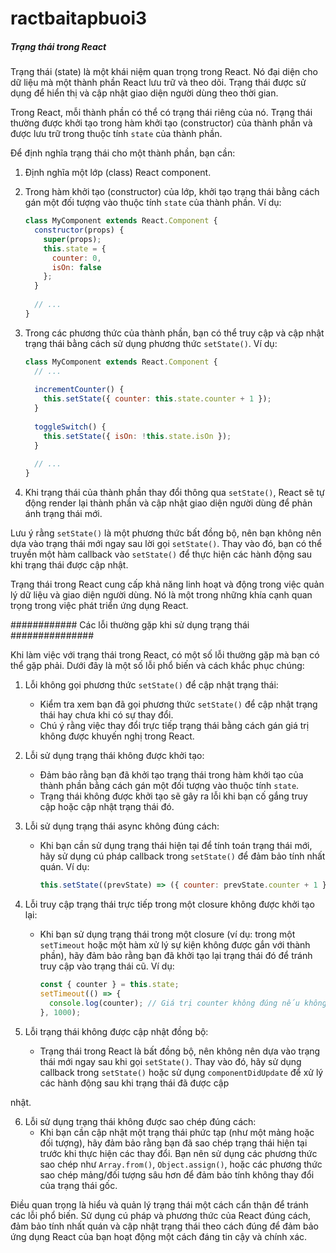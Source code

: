 # ractbaitapbuoi3

#####  Trạng thái trong React #############


Trạng thái (state) là một khái niệm quan trọng trong React. Nó đại diện cho dữ liệu mà một thành phần React lưu trữ và theo dõi. Trạng thái được sử dụng để hiển thị và cập nhật giao diện người dùng theo thời gian.

Trong React, mỗi thành phần có thể có trạng thái riêng của nó. Trạng thái thường được khởi tạo trong hàm khởi tạo (constructor) của thành phần và được lưu trữ trong thuộc tính `state` của thành phần.

Để định nghĩa trạng thái cho một thành phần, bạn cần:

1. Định nghĩa một lớp (class) React component.
2. Trong hàm khởi tạo (constructor) của lớp, khởi tạo trạng thái bằng cách gán một đối tượng vào thuộc tính `state` của thành phần. Ví dụ:
   ```jsx
   class MyComponent extends React.Component {
     constructor(props) {
       super(props);
       this.state = {
         counter: 0,
         isOn: false
       };
     }
     
     // ...
   }
   ```

3. Trong các phương thức của thành phần, bạn có thể truy cập và cập nhật trạng thái bằng cách sử dụng phương thức `setState()`. Ví dụ:
   ```jsx
   class MyComponent extends React.Component {
     // ...
     
     incrementCounter() {
       this.setState({ counter: this.state.counter + 1 });
     }
     
     toggleSwitch() {
       this.setState({ isOn: !this.state.isOn });
     }
     
     // ...
   }
   ```

4. Khi trạng thái của thành phần thay đổi thông qua `setState()`, React sẽ tự động render lại thành phần và cập nhật giao diện người dùng để phản ánh trạng thái mới.

Lưu ý rằng `setState()` là một phương thức bất đồng bộ, nên bạn không nên dựa vào trạng thái mới ngay sau lời gọi `setState()`. Thay vào đó, bạn có thể truyền một hàm callback vào `setState()` để thực hiện các hành động sau khi trạng thái được cập nhật.

Trạng thái trong React cung cấp khả năng linh hoạt và động trong việc quản lý dữ liệu và giao diện người dùng. Nó là một trong những khía cạnh quan trọng trong việc phát triển ứng dụng React.


############ Các lỗi thường gặp khi sử dụng trạng thái ###############

Khi làm việc với trạng thái trong React, có một số lỗi thường gặp mà bạn có thể gặp phải. Dưới đây là một số lỗi phổ biến và cách khắc phục chúng:

1. Lỗi không gọi phương thức `setState()` để cập nhật trạng thái:
   - Kiểm tra xem bạn đã gọi phương thức `setState()` để cập nhật trạng thái hay chưa khi có sự thay đổi.
   - Chú ý rằng việc thay đổi trực tiếp trạng thái bằng cách gán giá trị không được khuyến nghị trong React.

2. Lỗi sử dụng trạng thái không được khởi tạo:
   - Đảm bảo rằng bạn đã khởi tạo trạng thái trong hàm khởi tạo của thành phần bằng cách gán một đối tượng vào thuộc tính `state`.
   - Trạng thái không được khởi tạo sẽ gây ra lỗi khi bạn cố gắng truy cập hoặc cập nhật trạng thái đó.

3. Lỗi sử dụng trạng thái async không đúng cách:
   - Khi bạn cần sử dụng trạng thái hiện tại để tính toán trạng thái mới, hãy sử dụng cú pháp callback trong `setState()` để đảm bảo tính nhất quán. Ví dụ:
     ```jsx
     this.setState((prevState) => ({ counter: prevState.counter + 1 }));
     ```

4. Lỗi truy cập trạng thái trực tiếp trong một closure không được khởi tạo lại:
   - Khi bạn sử dụng trạng thái trong một closure (ví dụ: trong một `setTimeout` hoặc một hàm xử lý sự kiện không được gắn với thành phần), hãy đảm bảo rằng bạn đã khởi tạo lại trạng thái đó để tránh truy cập vào trạng thái cũ. Ví dụ:
     ```jsx
     const { counter } = this.state;
     setTimeout(() => {
       console.log(counter); // Giá trị counter không đúng nếu không khởi tạo lại trạng thái
     }, 1000);
     ```

5. Lỗi trạng thái không được cập nhật đồng bộ:
   - Trạng thái trong React là bất đồng bộ, nên không nên dựa vào trạng thái mới ngay sau khi gọi `setState()`. Thay vào đó, hãy sử dụng callback trong `setState()` hoặc sử dụng `componentDidUpdate` để xử lý các hành động sau khi trạng thái đã được cập

 nhật.

6. Lỗi sử dụng trạng thái không được sao chép đúng cách:
   - Khi bạn cần cập nhật một trạng thái phức tạp (như một mảng hoặc đối tượng), hãy đảm bảo rằng bạn đã sao chép trạng thái hiện tại trước khi thực hiện các thay đổi. Bạn nên sử dụng các phương thức sao chép như `Array.from()`, `Object.assign()`, hoặc các phương thức sao chép mảng/đối tượng sâu hơn để đảm bảo tính không thay đổi của trạng thái gốc.

Điều quan trọng là hiểu và quản lý trạng thái một cách cẩn thận để tránh các lỗi phổ biến. Sử dụng cú pháp và phương thức của React đúng cách, đảm bảo tính nhất quán và cập nhật trạng thái theo cách đúng để đảm bảo ứng dụng React của bạn hoạt động một cách đáng tin cậy và chính xác.
